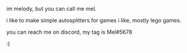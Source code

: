 im melody, but you can call me mel.

i like to make simple autosplitters for games i like, mostly lego games.

you can reach me on discord, my tag is Mel#5678

:)
